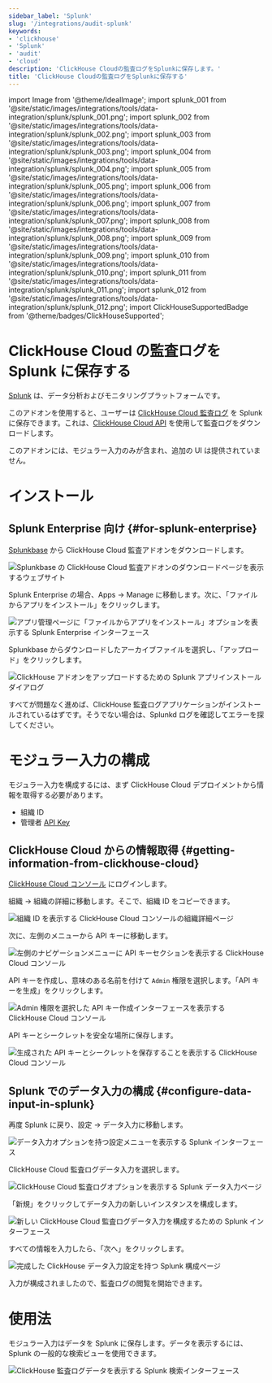 ```yaml
---
sidebar_label: 'Splunk'
slug: '/integrations/audit-splunk'
keywords:
- 'clickhouse'
- 'Splunk'
- 'audit'
- 'cloud'
description: 'ClickHouse Cloudの監査ログをSplunkに保存します。'
title: 'ClickHouse Cloudの監査ログをSplunkに保存する'
---
```


import Image from '@theme/IdealImage';
import splunk_001 from '@site/static/images/integrations/tools/data-integration/splunk/splunk_001.png';
import splunk_002 from '@site/static/images/integrations/tools/data-integration/splunk/splunk_002.png';
import splunk_003 from '@site/static/images/integrations/tools/data-integration/splunk/splunk_003.png';
import splunk_004 from '@site/static/images/integrations/tools/data-integration/splunk/splunk_004.png';
import splunk_005 from '@site/static/images/integrations/tools/data-integration/splunk/splunk_005.png';
import splunk_006 from '@site/static/images/integrations/tools/data-integration/splunk/splunk_006.png';
import splunk_007 from '@site/static/images/integrations/tools/data-integration/splunk/splunk_007.png';
import splunk_008 from '@site/static/images/integrations/tools/data-integration/splunk/splunk_008.png';
import splunk_009 from '@site/static/images/integrations/tools/data-integration/splunk/splunk_009.png';
import splunk_010 from '@site/static/images/integrations/tools/data-integration/splunk/splunk_010.png';
import splunk_011 from '@site/static/images/integrations/tools/data-integration/splunk/splunk_011.png';
import splunk_012 from '@site/static/images/integrations/tools/data-integration/splunk/splunk_012.png';
import ClickHouseSupportedBadge from '@theme/badges/ClickHouseSupported';


# ClickHouse Cloud の監査ログを Splunk に保存する

<ClickHouseSupportedBadge/>

[Splunk](https://www.splunk.com/) は、データ分析およびモニタリングプラットフォームです。

このアドオンを使用すると、ユーザーは [ClickHouse Cloud 監査ログ](/cloud/security/audit-logging) を Splunk に保存できます。これは、[ClickHouse Cloud API](/cloud/manage/api/api-overview) を使用して監査ログをダウンロードします。

このアドオンには、モジュラー入力のみが含まれ、追加の UI は提供されていません。


# インストール

## Splunk Enterprise 向け {#for-splunk-enterprise}

[Splunkbase](https://splunkbase.splunk.com/app/7709) から ClickHouse Cloud 監査アドオンをダウンロードします。

<Image img={splunk_001} size="lg" alt="Splunkbase の ClickHouse Cloud 監査アドオンのダウンロードページを表示するウェブサイト" border />

Splunk Enterprise の場合、Apps -> Manage に移動します。次に、「ファイルからアプリをインストール」をクリックします。

<Image img={splunk_002} size="lg" alt="アプリ管理ページに「ファイルからアプリをインストール」オプションを表示する Splunk Enterprise インターフェース" border />

Splunkbase からダウンロードしたアーカイブファイルを選択し、「アップロード」をクリックします。

<Image img={splunk_003} size="lg" alt="ClickHouse アドオンをアップロードするための Splunk アプリインストールダイアログ" border />

すべてが問題なく進めば、ClickHouse 監査ログアプリケーションがインストールされているはずです。そうでない場合は、Splunkd ログを確認してエラーを探してください。


# モジュラー入力の構成

モジュラー入力を構成するには、まず ClickHouse Cloud デプロイメントから情報を取得する必要があります。

- 組織 ID
- 管理者 [API Key](/cloud/manage/openapi)

## ClickHouse Cloud からの情報取得 {#getting-information-from-clickhouse-cloud}

[ClickHouse Cloud コンソール](https://console.clickhouse.cloud/) にログインします。

組織 -> 組織の詳細に移動します。そこで、組織 ID をコピーできます。

<Image img={splunk_004} size="lg" alt="組織 ID を表示する ClickHouse Cloud コンソールの組織詳細ページ" border />

次に、左側のメニューから API キーに移動します。

<Image img={splunk_005} size="lg" alt="左側のナビゲーションメニューに API キーセクションを表示する ClickHouse Cloud コンソール" border />

API キーを作成し、意味のある名前を付けて `Admin` 権限を選択します。「API キーを生成」をクリックします。

<Image img={splunk_006} size="lg" alt="Admin 権限を選択した API キー作成インターフェースを表示する ClickHouse Cloud コンソール" border />

API キーとシークレットを安全な場所に保存します。

<Image img={splunk_007} size="lg" alt="生成された API キーとシークレットを保存することを表示する ClickHouse Cloud コンソール" border />

## Splunk でのデータ入力の構成 {#configure-data-input-in-splunk}

再度 Splunk に戻り、設定 -> データ入力に移動します。

<Image img={splunk_008} size="lg" alt="データ入力オプションを持つ設定メニューを表示する Splunk インターフェース" border />

ClickHouse Cloud 監査ログデータ入力を選択します。

<Image img={splunk_009} size="lg" alt="ClickHouse Cloud 監査ログオプションを表示する Splunk データ入力ページ" border />

「新規」をクリックしてデータ入力の新しいインスタンスを構成します。

<Image img={splunk_010} size="lg" alt="新しい ClickHouse Cloud 監査ログデータ入力を構成するための Splunk インターフェース" border />

すべての情報を入力したら、「次へ」をクリックします。

<Image img={splunk_011} size="lg" alt="完成した ClickHouse データ入力設定を持つ Splunk 構成ページ" border />

入力が構成されましたので、監査ログの閲覧を開始できます。


# 使用法

モジュラー入力はデータを Splunk に保存します。データを表示するには、Splunk の一般的な検索ビューを使用できます。

<Image img={splunk_012} size="lg" alt="ClickHouse 監査ログデータを表示する Splunk 検索インターフェース" border />

